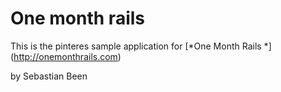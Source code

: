# One month rails

This is the pinteres sample application for 
[*One Month Rails *] (http://onemonthrails.com)

by Sebastian Been